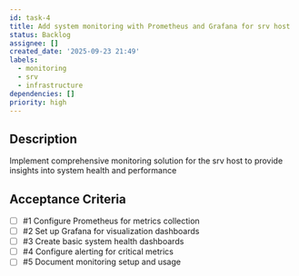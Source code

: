 ```yaml
---
id: task-4
title: Add system monitoring with Prometheus and Grafana for srv host
status: Backlog
assignee: []
created_date: '2025-09-23 21:49'
labels:
  - monitoring
  - srv
  - infrastructure
dependencies: []
priority: high
---
```


## Description

<!-- SECTION:DESCRIPTION:BEGIN -->
Implement comprehensive monitoring solution for the srv host to provide insights into system health and performance
<!-- SECTION:DESCRIPTION:END -->

## Acceptance Criteria
<!-- AC:BEGIN -->
- [ ] #1 Configure Prometheus for metrics collection
- [ ] #2 Set up Grafana for visualization dashboards
- [ ] #3 Create basic system health dashboards
- [ ] #4 Configure alerting for critical metrics
- [ ] #5 Document monitoring setup and usage
<!-- AC:END -->
